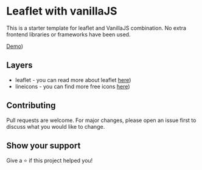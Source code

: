 # Leaflet with vanillaJS

This is a starter template for leaflet and VanillaJS combination. No extra frontend libraries or frameworks have been used.

[Demo](https://leafletjs.com/))

## Layers

- leaflet - you can read more about leaflet [here](https://leafletjs.com/))
- lineicons - you can find more free icons [here](https://lineicons.com/))

## Contributing
Pull requests are welcome. For major changes, please open an issue first to discuss what you would like to change.

## Show your support

Give a ⭐️ if this project helped you!
